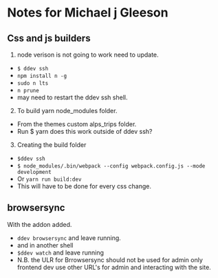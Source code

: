 # Notes for Michael j Gleeson

## Css and js builders

1. node verison is not going to work need to update.
* `$ ddev ssh `
* `npm install n -g `
* `sudo n lts `
*  `n prune`
* may need to restart the ddev ssh shell.

2. To build yarn node_modules folder.
 - From the themes custom alps_trips folder.
 - Run $ yarn does this work outside of ddev ssh?

3. Creating the build folder
* `$ddev ssh`
* `$ node_modules/.bin/webpack --config webpack.config.js --mode development`
* Or `yarn run build:dev`
* This will have to be done for every css change.

## browsersync
With the addon added.
* `ddev browsersync` and leave running.
* and in another shell
* `$ddev watch` and leave running
* N.B. the ULR for Brrowsersync should not be used for admin only frontend dev use other URL's for admin and interacting with the site.


